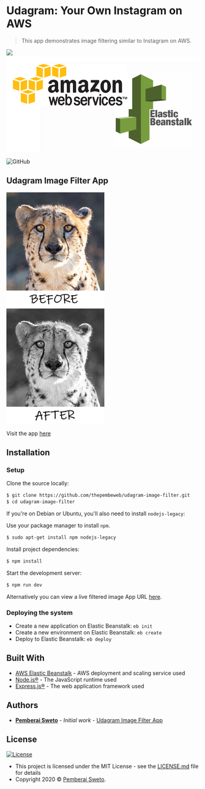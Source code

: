 ﻿# Udagram: Your Own Instagram on AWS

> This app demonstrates image filtering similar to Instagram on AWS.

![](https://upload.wikimedia.org/wikipedia/commons/thumb/d/d9/Node.js_logo.svg/200px-Node.js_logo.svg.png)
![](aws-ebs.png)

![GitHub](https://img.shields.io/github/license/mashape/apistatus.svg)

## Udagram Image Filter App

![](originalimage.jpg)![](filteredimage.jpg)

Visit the app [here](http://udagram-image-filter-dev.us-west-2.elasticbeanstalk.com/filteredimage?image_url=https://raw.githubusercontent.com/thepembeweb/udagram-image-filter/develop/cheetah.jpg)

## Installation

### Setup

Clone the source locally:

```sh
$ git clone https://github.com/thepembeweb/udagram-image-filter.git
$ cd udagram-image-filter
```

If you're on Debian or Ubuntu, you'll also need to install
`nodejs-legacy`:

Use your package manager to install `npm`.

```sh
$ sudo apt-get install npm nodejs-legacy
```

Install project dependencies:

```sh
$ npm install
```

Start the development server:

```sh
$ npm run dev
```

Alternatively you can view a live filtered image App URL [here](http://udagram-image-filter-dev.us-west-2.elasticbeanstalk.com/filteredimage?image_url=https://raw.githubusercontent.com/thepembeweb/udagram-image-filter/develop/cheetah.jpg).

### Deploying the system

* Create a new application on Elastic Beanstalk: `eb init`
* Create a new environment on Elastic Beanstalk: `eb create`
* Deploy to Elastic Beanstalk: `eb deploy`

## Built With

- [AWS Elastic Beanstalk](https://aws.amazon.com/elasticbeanstalk/) - AWS deployment and scaling service used
- [Node.js®](https://nodejs.org/) - The JavaScript runtime used
- [Express.js®](https://nodejs.org/) - The web application framework used

## Authors

* **[Pemberai Sweto](https://github.com/thepembeweb)** - *Initial work* - [Udagram Image Filter App](https://github.com/thepembeweb/udagram-image-filter)

## License

[![License](http://img.shields.io/:license-mit-green.svg?style=flat-square)](http://badges.mit-license.org)

- This project is licensed under the MIT License - see the [LICENSE.md](LICENSE.md) file for details
- Copyright 2020 © [Pemberai Sweto](https://github.com/thepembeweb).

